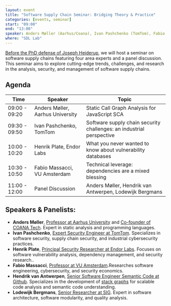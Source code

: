 ```yaml
---
layout: event
title: "Software Supply Chain Seminar: Bridging Theory & Practice"
categories: [events, seminar]
start: "09:00"
end: "13:00"
speaker: Anders Møller (Aarhus/Coana), Ivan Pashchenko (TomTom), Fabio Massacci (VU), Henrik Plate (Endor)
where: "SDL Lab"
---
```


[Before the PhD defense of Joseph Hejderup](https://se.ewi.tudelft.nl/events/2024/05/21/PhD-Defense-Joseph-Hedjerup/), we will host a seminar on software supply chains featuring four area experts and a panel discussion. This seminar aims to explore cutting-edge trends, challenges, and research in the analysis, security, and management of software supply chains.

## Agenda

| Time          | Speaker                         | Topic                                                                |
|---------------|---------------------------------|----------------------------------------------------------------------|
| 09:00 - 09:20 | Anders Møller, Aarhus University | Static Call Graph Analysis for JavaScript SCA                       |                              
| 09:30 - 09:50 | Ivan Pashchenko, TomTom         | Software supply chain security challenges: an industrial perspective |
| 10:00 - 10:20 | Henrik Plate, Endor Labs        | What you never wanted to know about vulnerability databases          |
| 10:30 - 10:50 | Fabio Massacci, VU Amsterdam    | Technical leverage: dependencies are a mixed blessing                |
| 11:00 - 12:00 | Panel Discussion                | Anders Møller, Hendrik van Antwerpen, Lodewijk Bergmans              |

## Speakers & Panelists:

- **Anders Møller**, [Professor at Aarhus University](https://cs.au.dk/~amoeller/index.html) and [Co-founder of COANA Tech](https://www.coana.tech/company/about-us). Expert in static analysis and programming languages.
- **Ivan Pashchenko**, [Expert Security Engineer at TomTom](https://www.linkedin.com/in/ivan-pashchenko/). Specializes in software security, supply chain security, and industrial cybersecurity practices.
- **Henrik Plate**, [Principal Security Researcher at Endor Labs](https://www.linkedin.com/in/henrikplate/). Focuses on software vulnerability analysis, dependency management, and security research..
- **Fabio Massacci**, [Professor at VU Amsterdam](https://fabiomassacci.github.io/).Researches software engineering, cybersecurity, and security economics.
- **Hendrik van Antwerpen**, [Senior Software Engineer Semantic Code at Github](https://www.linkedin.com/in/hendrikvanantwerpen/). Specializes in the development of [stack graphs](https://github.com/github/stack-graphs) for scalable code analysis and semantic code understanding.
- **Lodewijk Bergmans**, [Senior Researcher at SIG](https://www.linkedin.com/in/lodewijkbergmans/). Expert in software architecture, software modularity, and quality analysis.
